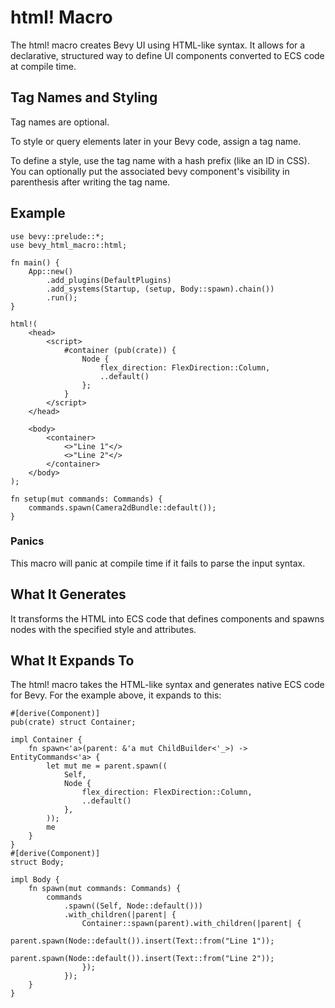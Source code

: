 # html! Macro

The html! macro creates Bevy UI using HTML-like syntax. It allows for a declarative, structured way to define UI components converted to ECS code at compile time.

## Tag Names and Styling

Tag names are optional.

To style or query elements later in your Bevy code, assign a tag name.

To define a style, use the tag name with a hash prefix (like an ID in CSS). You can optionally put the associated bevy component's visibility in parenthesis after writing the tag name.

## Example

```
use bevy::prelude::*;
use bevy_html_macro::html;

fn main() {
    App::new()
        .add_plugins(DefaultPlugins)
        .add_systems(Startup, (setup, Body::spawn).chain())
        .run();
}

html!(
    <head>
        <script>
            #container (pub(crate)) {
                Node {
                    flex_direction: FlexDirection::Column,
                    ..default()
                };
            }
        </script>
    </head>

    <body>
        <container>
            <>"Line 1"</>
            <>"Line 2"</>
        </container>
    </body>
);

fn setup(mut commands: Commands) {
    commands.spawn(Camera2dBundle::default());
}
```

### Panics

This macro will panic at compile time if it fails to parse the input syntax.

## What It Generates

It transforms the HTML into ECS code that defines components and spawns nodes with the specified style and attributes.

## What It Expands To

The html! macro takes the HTML-like syntax and generates native ECS code for Bevy. For the example above, it expands to this:

```
#[derive(Component)]
pub(crate) struct Container;

impl Container {
    fn spawn<'a>(parent: &'a mut ChildBuilder<'_>) -> EntityCommands<'a> {
        let mut me = parent.spawn((
            Self,
            Node {
                flex_direction: FlexDirection::Column,
                ..default()
            },
        ));
        me
    }
}
#[derive(Component)]
struct Body;

impl Body {
    fn spawn(mut commands: Commands) {
        commands
            .spawn((Self, Node::default()))
            .with_children(|parent| {
                Container::spawn(parent).with_children(|parent| {
                    parent.spawn(Node::default()).insert(Text::from("Line 1"));
                    parent.spawn(Node::default()).insert(Text::from("Line 2"));
                });
            });
    }
}
```
